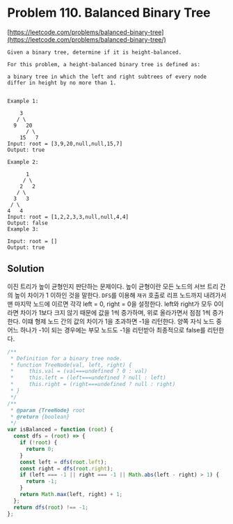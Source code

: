 # Problem 110. Balanced Binary Tree

[https://leetcode.com/problems/balanced-binary-tree](https://leetcode.com/problems/balanced-binary-tree/)

```
Given a binary tree, determine if it is height-balanced.

For this problem, a height-balanced binary tree is defined as:

a binary tree in which the left and right subtrees of every node differ in height by no more than 1.


Example 1:

    3
   / \
  9   20
      / \
    15   7
Input: root = [3,9,20,null,null,15,7]
Output: true

Example 2:

      1
     / \
    2   2
   / \
  3   3
 / \
4   4
Input: root = [1,2,2,3,3,null,null,4,4]
Output: false
Example 3:

Input: root = []
Output: true
```

## Solution

이진 트리가 높이 균형인지 판단하는 문제이다. 높이 균형이란 모든 노드의 서브 트리 간의 높이 차이가 1 이하인 것을 말한다. `DFS`를 이용해 `재귀` 호출로 리프 노드까지 내려가서 맨 마지막 노드에 이르면 각각 left = 0, right = 0을 설정한다. left와 right가 모두 0이라면 차이가 1보다 크지 않기 때문에 값을 1씩 증가하며, 위로 올라가면서 점점 1씩 증가한다. 이떄 형제 노드 간의 값의 차이가 1을 초과하면 -1을 리턴한다. 양쪽 자식 노드 중 어느 하나가 -1이 되는 경우에는 부모 노드도 -1을 리턴받아 최종적으로 false를 리턴한다.

```js
/**
 * Definition for a binary tree node.
 * function TreeNode(val, left, right) {
 *     this.val = (val===undefined ? 0 : val)
 *     this.left = (left===undefined ? null : left)
 *     this.right = (right===undefined ? null : right)
 * }
 */
/**
 * @param {TreeNode} root
 * @return {boolean}
 */
var isBalanced = function (root) {
  const dfs = (root) => {
    if (!root) {
      return 0;
    }
    const left = dfs(root.left);
    const right = dfs(root.right);
    if (left === -1 || right === -1 || Math.abs(left - right) > 1) {
      return -1;
    }
    return Math.max(left, right) + 1;
  };
  return dfs(root) !== -1;
};
```
